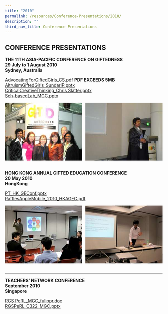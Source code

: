 ```yaml
---
title: "2010"
permalink: /resources/Conference-Presentations/2010/
description: ""
third_nav_title: Conference Presentations
---
```

## CONFERENCE PRESENTATIONS

**THE 11TH ASIA-PACIFIC CONFERENCE ON GIFTEDNESS**<br>
**29 July to 1 August 2010**<br>
**Sydney, Australia**

[AdvocatingForGiftedGirls\_CS.pdf](https://www.rgs.edu.sg/qql/slot/u554/Resources/Conference%20Proceedings/2010/AdvocatingForGiftedGirls_CS.pdf) **PDF EXCEEDS 5MB**<br>
[AltruismGiftedGirls\_SundariP.pptx](https://www.rgs.edu.sg/qql/slot/u554/Resources/Conference%20Proceedings/2010/AltruismGiftedGirls_SundariP.pptx)<br>
[CriticalCreativeThinking\_Chris Slatter.pptx](https://www.rgs.edu.sg/qql/slot/u554/Resources/Conference%20Proceedings/2010/CriticalCreativeThinking_Chris%20Slatter.pptx)<br>
[Sch-basedLab\_MGC.pptx](https://www.rgs.edu.sg/qql/slot/u554/Resources/Conference%20Proceedings/2010/Sch-basedLab_MGC.pptx)

<img src="/images/20101.jpg" style="width:49%" align=left>
<img src="/images/20102.jpg" style="width:49%" align=right>
<br clear="left"><br>

**HONG KONG ANNUAL GIFTED EDUCATION CONFERENCE**<br>
**20 May 2010**<br>
**HongKong**

[PT\_HK\_GEConf.pptx](https://www.rgs.edu.sg/qql/slot/u554/Resources/Conference%20Proceedings/2010/PT_HK_GEConf.pptx)<br>
[RafflesAppleMobile_2010_HKAGEC.pdf](/files/RafflesAppleMobile_2010_HKAGEC.pdf)

<img src="/images/20103.jpg" style="width:49%" align=left>
<img src="/images/20104.jpg" style="width:49%" align=right>
<br clear="left"><br>

----

**TEACHERS’ NETWORK CONFERENCE**<br>
**September 2010**<br>
**Singapore**

[RGS PeRL\_MGC\_fullppr.doc](https://www.rgs.edu.sg/qql/slot/u554/Resources/Conference%20Proceedings/2010/RGS%20PeRL_MGC_fullppr.doc)<br>
[RGSPeRL\_C322\_MGC.pptx](https://www.rgs.edu.sg/qql/slot/u554/Resources/Conference%20Proceedings/2010/RGSPeRL_C322_MGC.pptx)